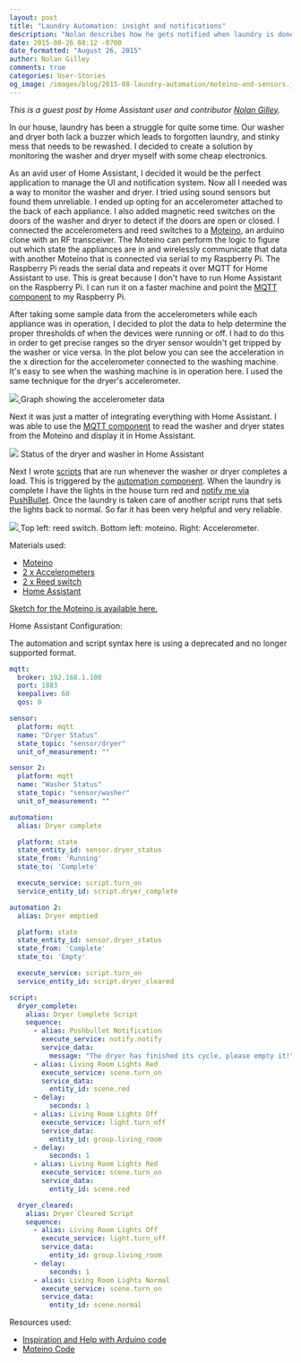 ```yaml
---
layout: post
title: "Laundry Automation: insight and notifications"
description: "Nolan describes how he gets notified when laundry is done."
date: 2015-08-26 08:12 -0700
date_formatted: "August 26, 2015"
author: Nolan Gilley
comments: true
categories: User-Stories
og_image: /images/blog/2015-08-laundry-automation/moteino-and-sensors.jpg
---
```



_This is a guest post by Home Assistant user and contributor [Nolan Gilley](https://github.com/nkgilley)._

In our house, laundry has been a struggle for quite some time.  Our washer and dryer both lack a buzzer which leads to forgotten laundry, and stinky mess that needs to be rewashed.  I decided to create a solution by monitoring the washer and dryer myself with some cheap electronics.

As an avid user of Home Assistant, I decided it would be the perfect application to manage the UI and notification system.  Now all I needed was a way to monitor the washer and dryer.  I tried using sound sensors but found them unreliable.  I ended up opting for an accelerometer attached to the back of each appliance.  I also added magnetic reed switches on the doors of the washer and dryer to detect if the doors are open or closed.  I connected the accelerometers and reed switches to a [Moteino](https://lowpowerlab.com/moteino/), an arduino clone with an RF transceiver.  The Moteino can perform the logic to figure out which state the appliances are in and wirelessly communicate that data with another Moteino that is connected via serial to my Raspberry Pi.  The Raspberry Pi reads the serial data and repeats it over MQTT for Home Assistant to use.  This is great because I don't have to run Home Assistant on the Raspberry Pi.  I can run it on a faster machine and point the [MQTT component](/components/mqtt/) to my Raspberry Pi.

After taking some sample data from the accelerometers while each appliance was in operation, I decided to plot the data to help determine the proper thresholds of when the devices were running or off.  I had to do this in order to get precise ranges so the dryer sensor wouldn't get tripped by the washer or vice versa.  In the plot below you can see the acceleration in the x direction for the accelerometer connected to the washing machine.   It's easy to see when the washing machine is in operation here.  I used the same technique for the dryer's accelerometer.

<p class='img'>
  <a href='/images/blog/2015-08-laundry-automation/data-graph.png'>
    <img src='/images/blog/2015-08-laundry-automation/data-graph.png' />
  </a>
  Graph showing the accelerometer data
</p>

<!--more-->

Next it was just a matter of integrating everything with Home Assistant.  I was able to use the [MQTT component](/components/mqtt/) to read the washer and dryer states from the Moteino and display it in Home Assistant.

<p class='img'>
  <img src='/images/blog/2015-08-laundry-automation/screenshot-ha.png' />
  Status of the dryer and washer in Home Assistant
</p>

Next I wrote [scripts](/components/script/) that are run whenever the washer or dryer completes a load.  This is triggered by the [automation component](/getting-started/automation/).  When the laundry is complete I have the lights in the house turn red and [notify me via PushBullet](/components/notify.pushbullet/).  Once the laundry is taken care of another script runs that sets the lights back to normal.  So far it has been very helpful and very reliable.

<p class='img'>
  <a href='/images/blog/2015-08-laundry-automation/moteino-and-sensors.jpg'>
    <img src='/images/blog/2015-08-laundry-automation/moteino-and-sensors.jpg' />
  </a>
  Top left: reed switch. Bottom left: moteino. Right: Accelerometer.
</p>

Materials used:

 - [Moteino](https://lowpowerlab.com/moteino/)
 - [2 x Accelerometers](https://amzn.to/2WXa2s5)
 - [2 x Reed switch](https://amzn.to/2X0ZuZ2)
 - [Home Assistant](/)

[Sketch for the Moteino is available here.](https://codebender.cc/sketch:144743)

Home Assistant Configuration:

<div class='note'>
The automation and script syntax here is using a deprecated and no longer supported format.
</div>

```yaml
mqtt:
  broker: 192.168.1.100
  port: 1883
  keepalive: 60
  qos: 0

sensor:
  platform: mqtt
  name: "Dryer Status"
  state_topic: "sensor/dryer"
  unit_of_measurement: ""

sensor 2:
  platform: mqtt
  name: "Washer Status"
  state_topic: "sensor/washer"
  unit_of_measurement: ""

automation:
  alias: Dryer complete

  platform: state
  state_entity_id: sensor.dryer_status
  state_from: 'Running'
  state_to: 'Complete'

  execute_service: script.turn_on
  service_entity_id: script.dryer_complete

automation 2:
  alias: Dryer emptied

  platform: state
  state_entity_id: sensor.dryer_status
  state_from: 'Complete'
  state_to: 'Empty'

  execute_service: script.turn_on
  service_entity_id: script.dryer_cleared

script:
  dryer_complete:
    alias: Dryer Complete Script
    sequence:
      - alias: Pushbullet Notification
        execute_service: notify.notify
        service_data:
          message: "The dryer has finished its cycle, please empty it!"
      - alias: Living Room Lights Red
        execute_service: scene.turn_on
        service_data:
          entity_id: scene.red
      - delay:
          seconds: 1
      - alias: Living Room Lights Off
        execute_service: light.turn_off
        service_data:
          entity_id: group.living_room
      - delay:
          seconds: 1
      - alias: Living Room Lights Red
        execute_service: scene.turn_on
        service_data:
          entity_id: scene.red

  dryer_cleared:
    alias: Dryer Cleared Script
    sequence:
      - alias: Living Room Lights Off
        execute_service: light.turn_off
        service_data:
          entity_id: group.living_room
      - delay:
          seconds: 1
      - alias: Living Room Lights Normal
        execute_service: scene.turn_on
        service_data:
          entity_id: scene.normal
```

Resources used:

 - [Inspiration and Help with Arduino code](http://www.instructables.com/id/Uber-Home-Automation-w-Arduino-Pi/step13/Washer-Dryer-Smartifier-Water-Leak-Sensor/)
 - [Moteino Code](https://github.com/LowPowerLab/RFM69/)
